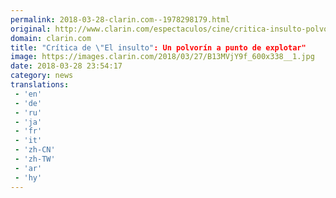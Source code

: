 ```yaml
---
permalink: 2018-03-28-clarin.com--1978298179.html
original: http://www.clarin.com/espectaculos/cine/critica-insulto-polvorin-punto-explotar_0_Sy0BmjFcG.html
domain: clarin.com
title: "Crítica de \"El insulto": Un polvorín a punto de explotar"
image: https://images.clarin.com/2018/03/27/B13MVjY9f_600x338__1.jpg
date: 2018-03-28 23:54:17
category: news
translations: 
 - 'en'
 - 'de'
 - 'ru'
 - 'ja'
 - 'fr'
 - 'it'
 - 'zh-CN'
 - 'zh-TW'
 - 'ar'
 - 'hy'
---
```


